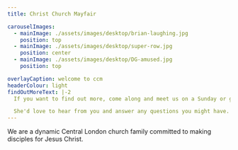 ```yaml
---
title: Christ Church Mayfair

carouselImages:
  - mainImage: ./assets/images/desktop/brian-laughing.jpg
    position: top
  - mainImage: ./assets/images/desktop/super-row.jpg
    position: center
  - mainImage: ./assets/images/desktop/DG-amused.jpg
    position: top

overlayCaption: welcome to ccm
headerColour: light
findOutMoreText: |-2
  If you want to find out more, come along and meet us on a Sunday or get in touch with Alizée.

  She'd love to hear from you and answer any questions you might have.
---
```

We are a dynamic Central London church family committed to making disciples for Jesus Christ.
